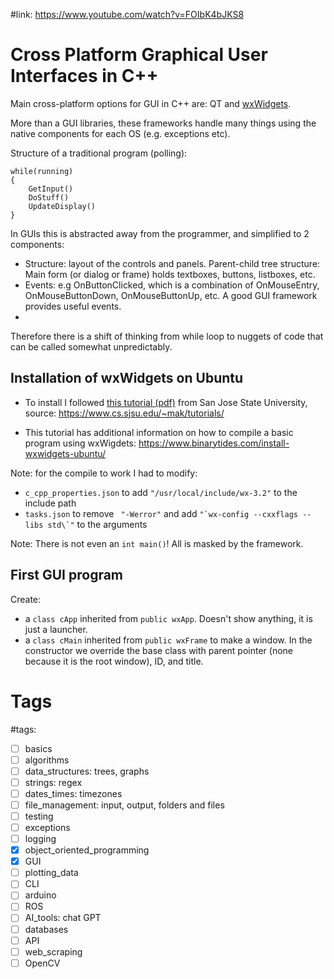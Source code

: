#link: https://www.youtube.com/watch?v=FOIbK4bJKS8


# Cross Platform Graphical User Interfaces in C++

Main cross-platform options for GUI in C++ are: QT and [wxWidgets](https://www.wxwidgets.org/).

More than a GUI libraries, these frameworks handle many things using the native components for each OS (e.g. exceptions etc). 

Structure of a traditional program (polling):
```
while(running)
{
    GetInput()
    DoStuff()
    UpdateDisplay()
}
```
In GUIs this is abstracted away from the programmer, and simplified to 2 components:
* Structure: layout of the controls and panels. Parent-child tree structure: Main form (or dialog or frame) holds textboxes, buttons, listboxes, etc. 
* Events: e.g OnButtonClicked, which is a combination of OnMouseEntry, OnMouseButtonDown, OnMouseButtonUp, etc. A good GUI framework provides useful events.
* 
Therefore there is a shift of thinking from while loop to nuggets of code that can be called somewhat unpredictably.

## Installation of wxWidgets on Ubuntu

* To install I followed [this tutorial (pdf)](./InstallwxWidgets.pdf) from San Jose State University, source: https://www.cs.sjsu.edu/~mak/tutorials/

* This tutorial has additional information on how to compile a basic program using wxWigdets: https://www.binarytides.com/install-wxwidgets-ubuntu/

Note: for the compile to work I had to modify:
* `c_cpp_properties.json` to add `"/usr/local/include/wx-3.2"` to the include path
* `tasks.json` to remove  ` "-Werror"` and add  `` "`wx-config --cxxflags --libs std\`" `` to the arguments

Note: There is not even an `int main()`! All is masked by the framework.

## First GUI program

Create:

* a `class cApp` inherited from `public wxApp`. Doesn't show anything, it is just a launcher.
* a `class cMain` inherited from `public wxFrame` to make a window. In the constructor we override the base class with parent pointer (none because it is the root window), ID, and title.

# Tags

#tags: 
- [ ] basics
- [ ] algorithms
- [ ] data_structures: trees, graphs
- [ ] strings: regex
- [ ] dates_times: timezones
- [ ] file_management: input, output, folders and files
- [ ] testing
- [ ] exceptions
- [ ] logging
- [x] object_oriented_programming
- [x] GUI
- [ ] plotting_data
- [ ] CLI
- [ ] arduino
- [ ] ROS
- [ ] AI_tools: chat GPT
- [ ] databases
- [ ] API
- [ ] web_scraping
- [ ] OpenCV